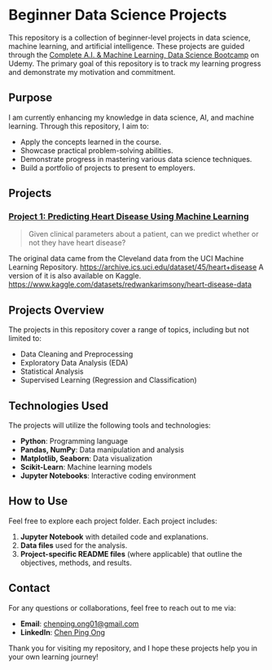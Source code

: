 # Beginner Data Science Projects

This repository is a collection of beginner-level projects in data science, machine learning, and artificial intelligence. These projects are guided through the [Complete A.I. & Machine Learning, Data Science Bootcamp](https://www.udemy.com/course/complete-machine-learning-and-data-science-zero-to-mastery/?couponCode=KEEPLEARNING) on Udemy. The primary goal of this repository is to track my learning progress and demonstrate my motivation and commitment.

## Purpose
I am currently enhancing my knowledge in data science, AI, and machine learning. Through this repository, I aim to:
- Apply the concepts learned in the course.
- Showcase practical problem-solving abilities.
- Demonstrate progress in mastering various data science techniques.
- Build a portfolio of projects to present to employers.

## Projects
### [Project 1: Predicting Heart Disease Using Machine Learning](Classification_Heart-Disease)
  > Given clinical parameters about a patient, can we predict whether or not they have heart disease?

The original data came from the Cleveland data from the UCI Machine Learning Repository. https://archive.ics.uci.edu/dataset/45/heart+disease
A version of it is also available on Kaggle. https://www.kaggle.com/datasets/redwankarimsony/heart-disease-data

## Projects Overview
The projects in this repository cover a range of topics, including but not limited to:
- Data Cleaning and Preprocessing
- Exploratory Data Analysis (EDA)
- Statistical Analysis
- Supervised Learning (Regression and Classification)
<!--
- Unsupervised Learning (Clustering, Dimensionality Reduction)
- Deep Learning (Neural Networks, Convolutional Neural Networks)
- Natural Language Processing (NLP)
- -->

## Technologies Used
The projects will utilize the following tools and technologies:
- **Python**: Programming language
- **Pandas, NumPy**: Data manipulation and analysis
- **Matplotlib, Seaborn**: Data visualization
- **Scikit-Learn**: Machine learning models
- **Jupyter Notebooks**: Interactive coding environment

## How to Use
Feel free to explore each project folder. Each project includes:
1. **Jupyter Notebook** with detailed code and explanations.
2. **Data files** used for the analysis.
3. **Project-specific README files** (where applicable) that outline the objectives, methods, and results.

## Contact
For any questions or collaborations, feel free to reach out to me via:
- **Email**: chenping.ong01@gmail.com
- **LinkedIn**: [Chen Ping Ong](https://www.linkedin.com/in/chenpingong)

Thank you for visiting my repository, and I hope these projects help you in your own learning journey!
